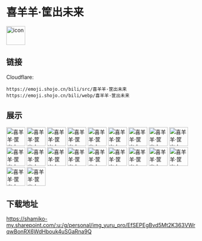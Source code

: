 # 喜羊羊·筐出未来
<img src="https://emoji.shojo.cn/bili/src/喜羊羊·筐出未来/icon.png" width="50" height="50" alt="icon">

## 链接
Cloudflare:
```
https://emoji.shojo.cn/bili/src/喜羊羊·筐出未来
https://emoji.shojo.cn/bili/webp/喜羊羊·筐出未来
```
## 展示
<img src="https://emoji.shojo.cn/bili/src/喜羊羊·筐出未来/喜羊羊·筐出未来-比心.png" width="50" height="50" alt="喜羊羊·筐出未来-比心">
<img src="https://emoji.shojo.cn/bili/src/喜羊羊·筐出未来/喜羊羊·筐出未来-吃瓜.png" width="50" height="50" alt="喜羊羊·筐出未来-吃瓜">
<img src="https://emoji.shojo.cn/bili/src/喜羊羊·筐出未来/喜羊羊·筐出未来-冲冲冲.png" width="50" height="50" alt="喜羊羊·筐出未来-冲冲冲">
<img src="https://emoji.shojo.cn/bili/src/喜羊羊·筐出未来/喜羊羊·筐出未来-呆滞.png" width="50" height="50" alt="喜羊羊·筐出未来-呆滞">
<img src="https://emoji.shojo.cn/bili/src/喜羊羊·筐出未来/喜羊羊·筐出未来-汗.png" width="50" height="50" alt="喜羊羊·筐出未来-汗">
<img src="https://emoji.shojo.cn/bili/src/喜羊羊·筐出未来/喜羊羊·筐出未来-好帅呀.png" width="50" height="50" alt="喜羊羊·筐出未来-好帅呀">
<img src="https://emoji.shojo.cn/bili/src/喜羊羊·筐出未来/喜羊羊·筐出未来-呼呼.png" width="50" height="50" alt="喜羊羊·筐出未来-呼呼">
<img src="https://emoji.shojo.cn/bili/src/喜羊羊·筐出未来/喜羊羊·筐出未来-坏笑.png" width="50" height="50" alt="喜羊羊·筐出未来-坏笑">
<img src="https://emoji.shojo.cn/bili/src/喜羊羊·筐出未来/喜羊羊·筐出未来-加油.png" width="50" height="50" alt="喜羊羊·筐出未来-加油">
<img src="https://emoji.shojo.cn/bili/src/喜羊羊·筐出未来/喜羊羊·筐出未来-惊.png" width="50" height="50" alt="喜羊羊·筐出未来-惊">
<img src="https://emoji.shojo.cn/bili/src/喜羊羊·筐出未来/喜羊羊·筐出未来-哭了.png" width="50" height="50" alt="喜羊羊·筐出未来-哭了">
<img src="https://emoji.shojo.cn/bili/src/喜羊羊·筐出未来/喜羊羊·筐出未来-酷.png" width="50" height="50" alt="喜羊羊·筐出未来-酷">
<img src="https://emoji.shojo.cn/bili/src/喜羊羊·筐出未来/喜羊羊·筐出未来-溜了.png" width="50" height="50" alt="喜羊羊·筐出未来-溜了">
<img src="https://emoji.shojo.cn/bili/src/喜羊羊·筐出未来/喜羊羊·筐出未来-问号.png" width="50" height="50" alt="喜羊羊·筐出未来-问号">
<img src="https://emoji.shojo.cn/bili/src/喜羊羊·筐出未来/喜羊羊·筐出未来-我不听.png" width="50" height="50" alt="喜羊羊·筐出未来-我不听">
<img src="https://emoji.shojo.cn/bili/src/喜羊羊·筐出未来/喜羊羊·筐出未来-捂脸.png" width="50" height="50" alt="喜羊羊·筐出未来-捂脸">
<img src="https://emoji.shojo.cn/bili/src/喜羊羊·筐出未来/喜羊羊·筐出未来-嘻嘻.png" width="50" height="50" alt="喜羊羊·筐出未来-嘻嘻">
<img src="https://emoji.shojo.cn/bili/src/喜羊羊·筐出未来/喜羊羊·筐出未来-星星眼.png" width="50" height="50" alt="喜羊羊·筐出未来-星星眼">
<img src="https://emoji.shojo.cn/bili/src/喜羊羊·筐出未来/喜羊羊·筐出未来-羊狼合作.png" width="50" height="50" alt="喜羊羊·筐出未来-羊狼合作">
<img src="https://emoji.shojo.cn/bili/src/喜羊羊·筐出未来/喜羊羊·筐出未来-赞.png" width="50" height="50" alt="喜羊羊·筐出未来-赞">

## 下载地址

https://shamiko-my.sharepoint.com/:u:/g/personal/img_yuru_pro/EfSEPEgBvd5Mt2K363VWrqwBonRX6WdHbouk4uSGaRna9Q